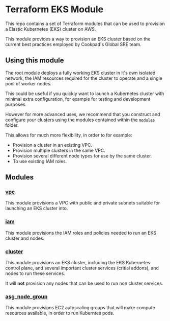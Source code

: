 # Terraform EKS Module

This repo contains a set of Terraform modules that can be used to provision
a Elastic Kubernetes (EKS) cluster on AWS.

This module provides a way to provision an EKS cluster based on the current
best practices employed by Cookpad's Global SRE team. 

## Using this module

The root module deploys a fully working EKS cluster in it's own isolated
network, the IAM resources required for the cluster to operate and a single
pool of worker nodes.

This could be useful if you quickly want to launch a Kubernetes cluster with
minimal extra configuration, for example for testing and development purposes.

However for more advanced uses, we recommend that you construct and configure
your clusters using the modules contained within the [`modules`](./modules) folder.

This allows for much more flexibility, in order to for example:

* Provision a cluster in an existing VPC.
* Provision multiple clusters in the same VPC.
* Provision several different node types for use by the same cluster.
* To use existing IAM roles.

## Modules

### [vpc](./modules/vpc)

This module provisions a VPC with public and private subnets suitable for
launching an EKS cluster into.

### [iam](./modules/iam)

This module provisions the IAM roles and policies needed to run an EKS cluster
and nodes.

### [cluster](./modules/cluster)

This module provisions an EKS cluster, including the EKS Kubernetes control
plane, and several important cluster services (critial addons), and nodes to
run these services.

It will **not** provision any nodes that can be used to run non cluster services.

### [asg_node_group](./modules/asg_node_group)

This module provisions EC2 autoscaling groups that will make compute resources
available, in order to run Kuberntes pods.
